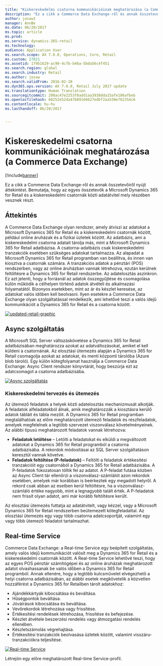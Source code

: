 ```yaml
---
title: "Kiskereskedelmi csatorna kommunikációinak meghatározása (a Commerce Data Exchange)"
description: "Ez a cikk a Commerce Data Exchange-ről és annak összetevőiről nyújt áttekintést. Bemutatja, hogy az egyes összetevők a Microsoft Dynamics 365 for Retail és a kiskereskedelmi csatornák közti adatátvitel mely részében vesznek részt."
author: josaw1
manager: AnnBe
ms.date: 06/20/2017
ms.topic: article
ms.prod: 
ms.service: dynamics-365-retail
ms.technology: 
audience: Application User
ms.search.scope: AX 7.0.0, Operations, Core, Retail
ms.custom: 27021
ms.assetid: 179b1629-ac90-4cfb-b46a-5bda56c4f451
ms.search.region: global
ms.search.industry: Retail
ms.author: josaw
ms.search.validFrom: 2016-02-28
ms.dyn365.ops.version: AX 7.0.0, Retail July 2017 update
ms.translationtype: Human Translation
ms.sourcegitcommit: 298ac47e2253f8add1aa3938dda15afe186afbeb
ms.openlocfilehash: 68252e52da47b89166627edbf2aa530e762354c6
ms.contentlocale: hu-hu
ms.lasthandoff: 06/20/2017


---
```


# <a name="define-retail-channel-communications-commerce-data-exchange"></a>Kiskereskedelmi csatorna kommunikációinak meghatározása (a Commerce Data Exchange)

[!include[banner](../includes/banner.md)]


Ez a cikk a Commerce Data Exchange-ről és annak összetevőiről nyújt áttekintést. Bemutatja, hogy az egyes összetevők a Microsoft Dynamics 365 for Retail és a kiskereskedelmi csatornák közti adatátvitel mely részében vesznek részt.

<a name="overview"></a>Áttekintés
--------

A Commerce Data Exchange olyan rendszer, amely átviszi az adatokat a Microsoft Dynamics 365 for Retail és a kiskereskedelmi csatornák között, például online áruházak és a fizikai üzletek között. Az adatbázis, ami a kiskereskedelmi csatorna adatait tárolja más, mint a Microsoft Dynamics 365 for Retail adatbázisa. A csatorna-adatbázis csak kiskereskedelmi tranzakciók esetében szükséges adatokat tartalmazza. Az alapadat a Microsoft Dynamics 365 for Retail programban van beállítva, és innen van kiosztva a csatornák számára. A tranzakciós adatok a pénztári (POS) rendszerben, vagy az online áruházban vannak létrehozva, ezután kerülnek feltöltésre a Dynamics 365 for Retail rendszerbe. Az adatelosztás aszinkron. Ez azt jelenti, hogy a forrásnál az adatok összegyűjtése és csomagolása külön működik a célhelyen történő adatok átvételi és alkalmazási folyamatától. Bizonyos esetekben, mint az ár és készlet keresése, az adatokat valós időben kell beolvasni. Ilyen esetekre a Commerce Data Exchange olyan szolgáltatással rendelkezik, ami lehetővé teszi a valós idejű kommunikációt a Dynamics 365 for Retail és a csatorna között. 

[![updated-retail-graphic](./media/updated-retail-graphic.png)](./media/updated-retail-graphic.png)  

## <a name="async-service"></a>Async szolgáltatás
A Microsoft SQL Server változáskövetése a Dynamics 365 for Retail adatbázisában meghatározza azokat az adatváltozásokat, amiket el kell küldeni a csatornának. Az elosztási ütemezés alapján a Dynamics 365 for Retail csomagolja azokat az adatokat, és menti központi tárolóba (Azure blob tároló). Egy külön kötegfolyamat használja a Commerce Data Exchange: Async Client rendszer könyvtárát, hogy beszúrja ezt az adatcsomagot a csatorna adatbázisába. 

[![Async szolgáltatás](./media/async-300x239.png)](./media/async.png)

### <a name="retail-scheduler"></a>Kiskereskedelmi tervezés és ütemezés

Az ütemező feladatok a helyek közti adatelosztás mechanizmusát alkotják. A feladatok alfeladatokból álnak, amik meghatározzák a kiosztásra kerülő adatok tábláit és tábla mezőit. A Dynamics 365 for Retail programban megtalálhatóak az előre meghatározott ütemező feladatok és részfeladatok, amelyek megfelelnek a legtöbb szervezet viszonválasz követelményeinek. Az alábbi típusú meghatározott feladatok vannak létrehozva:

-   **Feladatok letöltése** – Letölti a feladatokat és elküldi a megváltozott adatokat a Dynamics 365 for Retail programból a csatorna adatbázisába. A rekordok módosításai az SQL Server szolgáltatáson keresztül vannak követve.
-   **Feladatok feltöltése (P-feladatok)** – Feltölti a feladatok értékesítési tranzakcióit egy csatornából a Dynamics 365 for Retail adatbázisába. A P-feladatok fokozatosan töltik fel az adatot. A P-feladat futása közben az Async Client tár ellenőrzi a viszonválasz-számlálót azon rekordok esetében, amelyek már korábban is beérkeztek egy megadott helyről. A rekord csak abban az esetben kerül feltöltésre, ha a viszonválasz-számláló értéke nagyobb, mint a legnagyobb talált érték. A P-feladatok nem frissít olyan adatot, ami már korább feltöltésre került.

Az elosztási ütemezés futtatja az adatátvitelt, vagy kézzel, vagy a Microsoft Dynamics 365 for Retail rendszerben beütemezett kötegfeladattal. Az elosztási ütemezés egy vagy több csatorna adatcsoportját, valamint egy vagy több ütemező feladatot tartalmazhat.

## <a name="realtime-service"></a>Real-time Service
Commerce Data Exchange: a Real-time Service egy beépített szolgáltatás, amely valós idejű kommunikációt valósít meg a Dynamics 365 for Retail és a kiskereskedelmi csatornák között. A Real-time Service lehetővé teszi, hogy az egyes POS pénztár számítógépei és az online áruházak meghatározott adatot olvashassanak be valós időben a Dynamics 365 for Retail programból. Annak ellenére, hogy a legtöbb kulcsművelet elvégezhető a helyi csatorna adatbázisában, az alábbi esetek megkövetelik a közvetlen hozzáférést a Dynamics 365 for Retailben tárolt adatokhoz:

-   Ajándékkártyák kibocsátása és beváltása.
-   Hűségpontok beváltása.
-   Jóváírások kibocsátása és beváltása.
-   Vevőrekordok létrehozása vagy frissítése.
-   Értékesítési rendelések létrehozása, frissítése és befejezése.
-   Készlet átvétele beszerzési rendelés vagy átmozgatási rendelés ellenében.
-   Készletszámolás végrehajtása.
-   Értékesítési tranzakciók beolvasása üzletek között, valamint visszáru-tranzakciókra teljesítése.

[![Real-time Service](./media/rts.png)](./media/rts.png) 

Létrejön egy előre meghatározott Real-time Service-profil.




